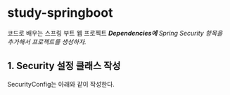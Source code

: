 # study-springboot
코드로 배우는 스프링 부트 웹 프로젝트
***Dependencies에** Spring Security 항목을 추가해서 프로젝트를 생성하자.*

## 1. Security 설정 클래스 작성

SecurityConfig는 아래와 같이 작성한다.
